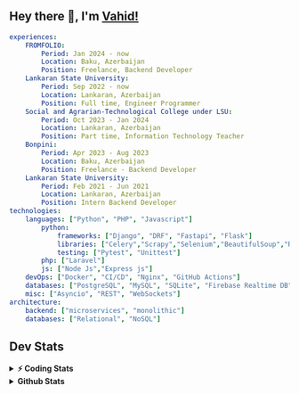 
## Hey there 👋, I'm [Vahid!](https://github.com/vahidzhe/)

```yaml
experiences:
    FROMFOLIO:
        Period: Jan 2024 - now
        Location: Baku, Azerbaijan
        Position: Freelance, Backend Developer
    Lankaran State University:
        Period: Sep 2022 - now
        Location: Lankaran, Azerbaijan
        Position: Full time, Engineer Programmer
    Social and Agrarian-Technological College under LSU:
        Period: Oct 2023 - Jan 2024
        Location: Lankaran, Azerbaijan
        Position: Part time, Information Technology Teacher
    Bonpini:
        Period: Apr 2023 - Aug 2023
        Location: Baku, Azerbaijan
        Position: Freelance - Backend Developer 
    Lankaran State University:
        Period: Feb 2021 - Jun 2021
        Location: Lankaran, Azerbaijan
        Position: Intern Backend Developer
technologies:
    languages: ["Python", "PHP", "Javascript"]
        python:
            frameworks: ["Django", "DRF", "Fastapi", "Flask"]
            libraries: ["Celery","Scrapy","Selenium","BeautifulSoup","Requests"]
            testing: ["Pytest", "Unittest"]
        php: ["Laravel"]
        js: ["Node Js","Express js"]
    devOps: ["Docker", "CI/CD", "Nginx", "GitHub Actions"]
    databases: ["PostgreSQL", "MySQL", "SQLite", "Firebase Realtime DB", "Redis"]
    misc: ["Asyncio", "REST", "WebSockets"]
architecture: 
    backend: ["microservices", "monolithic"]
    databases: ["Relational", "NoSQL"]
```



## Dev Stats

<details>
  <summary><b>⚡ Coding Stats</b></summary>

<!--START_SECTION:waka-->
![Code Time](http://img.shields.io/badge/Code%20Time-224%20hrs%2021%20mins-blue)

![Profile Views](http://img.shields.io/badge/Profile%20Views-8-blue)

**🐱 My GitHub Data** 

> 📦 ? Used in GitHub's Storage 
 > 
> 🏆 179 Contributions in the Year 2025
 > 
> 💼 Opted to Hire
 > 
> 📜 12 Public Repositories 
 > 
> 🔑 0 Private Repositories 
 > 
**I'm an Early 🐤** 

```text
🌞 Morning                1651 commits        ████░░░░░░░░░░░░░░░░░░░░░   14.13 % 
🌆 Daytime                6584 commits        ██████████████░░░░░░░░░░░   56.35 % 
🌃 Evening                2557 commits        █████░░░░░░░░░░░░░░░░░░░░   21.88 % 
🌙 Night                  893 commits         ██░░░░░░░░░░░░░░░░░░░░░░░   07.64 % 
```


📊 **This Week I Spent My Time On** 

```text
🕑︎ Time Zone: Asia/Baku

💬 Programming Languages: 
Python                   7 hrs 29 mins       ████████████░░░░░░░░░░░░░   49.93 % 
PHP                      5 hrs               ████████░░░░░░░░░░░░░░░░░   33.33 % 
SQL                      1 hr 13 mins        ██░░░░░░░░░░░░░░░░░░░░░░░   08.17 % 
Other                    28 mins             █░░░░░░░░░░░░░░░░░░░░░░░░   03.22 % 
YAML                     22 mins             █░░░░░░░░░░░░░░░░░░░░░░░░   02.45 % 

🐱‍💻 Projects: 
integrify                7 hrs 27 mins       ████████████░░░░░░░░░░░░░   49.66 % 
lsu-library-backend      6 hrs 14 mins       ██████████░░░░░░░░░░░░░░░   41.51 % 
fromfolio-backend-v2     43 mins             █░░░░░░░░░░░░░░░░░░░░░░░░   04.85 % 
fastapi_taskiq_example   35 mins             █░░░░░░░░░░░░░░░░░░░░░░░░   03.99 % 
```

**I Mostly Code in Python** 

```text
Python                   24 repos            ██████████░░░░░░░░░░░░░░░   41.38 % 
JavaScript               12 repos            █████░░░░░░░░░░░░░░░░░░░░   20.69 % 
PHP                      8 repos             ███░░░░░░░░░░░░░░░░░░░░░░   13.79 % 
CSS                      6 repos             ███░░░░░░░░░░░░░░░░░░░░░░   10.34 % 
Makefile                 1 repo              ░░░░░░░░░░░░░░░░░░░░░░░░░   01.72 % 
```




 Last Updated on 10/03/2025 00:35:15 UTC
<!--END_SECTION:waka-->
</details>


<details>
  <summary><b> Github Stats</b></summary>

  <br />
  <img height="180em" src="https://github-readme-stats.vercel.app/api?username=vahidzhe&show_icons=true&hide_border=true&&count_private=true&include_all_commits=true&theme=dark" />
  <img height="180em" src="https://github-readme-stats.vercel.app/api/top-langs/?username=vahidzhe&exclude_repo=django_recaptcha_v3,django_blog_v1,django_smartedu_course,css_layout1,task-managment,bonpini_backend_codeigniter&show_icons=true&hide_border=true&layout=compact&theme=dark&langs_count=6"/>
</details>






